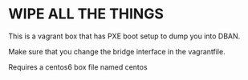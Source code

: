 WIPE ALL THE THINGS
======

This is a vagrant box that has PXE boot setup to dump you into DBAN. 

Make sure that you change the bridge interface in the vagrantfile. 

Requires a centos6 box file named centos


